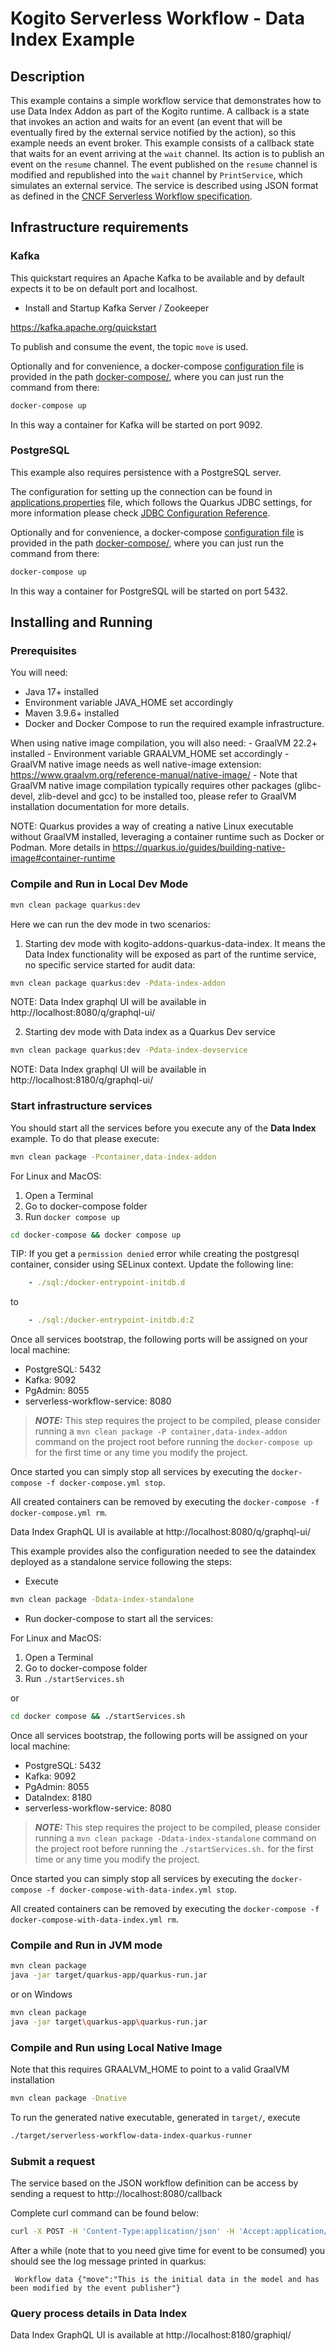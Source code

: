 # Kogito Serverless Workflow - Data Index Example

## Description

This example contains a simple workflow service that demonstrates how to use Data Index Addon as part of the Kogito runtime. 
A callback is a state that invokes an action and waits for an event (an event that will be eventually fired by the external service notified by the action), so this example needs an event broker.
This example consists of a callback state that waits for an event arriving at the `wait` channel. Its action is to publish an event on the `resume` channel. The event published on the `resume` channel is modified and republished into the `wait` channel by `PrintService`, which simulates an external service. 
The service is described using JSON format as defined in the 
[CNCF Serverless Workflow specification](https://github.com/serverlessworkflow/specification).

## Infrastructure requirements

### Kafka

This quickstart requires an Apache Kafka to be available and by default expects it to be on default port and localhost.

* Install and Startup Kafka Server / Zookeeper

https://kafka.apache.org/quickstart

To publish and consume the event, the topic `move` is used. 

Optionally and for convenience, a docker-compose [configuration file](docker-compose/docker-compose.yml) is
provided in the path [docker-compose/](docker-compose/), where you can just run the command from there:

```sh
docker-compose up
```

In this way a container for Kafka will be started on port 9092.

### PostgreSQL

This example also requires persistence with a PostgreSQL server.

The configuration for setting up the connection can be found in [applications.properties](src/main/resources/application.properties) file, which
follows the Quarkus JDBC settings, for more information please check [JDBC Configuration Reference](https://quarkus.io/guides/datasource#jdbc-configuration).

Optionally and for convenience, a docker-compose [configuration file](docker-compose/docker-compose.yml) is
provided in the path [docker-compose/](docker-compose/), where you can just run the command from there:

```sh
docker-compose up
```

In this way a container for PostgreSQL will be started on port 5432.

## Installing and Running

### Prerequisites
 
You will need:
  - Java 17+ installed
  - Environment variable JAVA_HOME set accordingly
  - Maven 3.9.6+ installed
  - Docker and Docker Compose to run the required example infrastructure.

When using native image compilation, you will also need: 
    - GraalVM 22.2+ installed
    - Environment variable GRAALVM_HOME set accordingly
    - GraalVM native image needs as well native-image extension: https://www.graalvm.org/reference-manual/native-image/
    - Note that GraalVM native image compilation typically requires other packages (glibc-devel, zlib-devel and gcc) to be installed too, please refer to GraalVM installation documentation for more details.

NOTE: Quarkus provides a way of creating a native Linux executable without GraalVM installed, leveraging a container runtime such as Docker or Podman. More details in  https://quarkus.io/guides/building-native-image#container-runtime 

### Compile and Run in Local Dev Mode

```sh
mvn clean package quarkus:dev
```
Here we can run the dev mode in two scenarios:
1. Starting dev mode with kogito-addons-quarkus-data-index. It means the Data Index functionality will be exposed as part of the runtime service, no specific service started for audit data:
```sh
mvn clean package quarkus:dev -Pdata-index-addon
```
NOTE: Data Index graphql UI will be available in http://localhost:8080/q/graphql-ui/

2. Starting dev mode with Data index as a Quarkus Dev service
```sh
mvn clean package quarkus:dev -Pdata-index-devservice
```

NOTE: Data Index graphql UI will be available in http://localhost:8180/q/graphql-ui/


### Start infrastructure services

You should start all the services before you execute any of the **Data Index** example. To do that please execute:

```sh
mvn clean package -Pcontainer,data-index-addon 
```

For Linux and MacOS:

1. Open a Terminal
2. Go to docker-compose folder
3. Run ```docker compose up```

```bash
cd docker-compose && docker compose up
```

TIP: If you get a `permission denied` error while creating the postgresql container, consider using SELinux context.
Update the following line:
```yaml
    - ./sql:/docker-entrypoint-initdb.d
```
to
```yaml
    - ./sql:/docker-entrypoint-initdb.d:Z
```

Once all services bootstrap, the following ports will be assigned on your local machine:

- PostgreSQL: 5432
- Kafka: 9092
- PgAdmin: 8055
- serverless-workflow-service: 8080

> **_NOTE:_**  This step requires the project to be compiled, please consider running a ```mvn clean package -P container,data-index-addon``` command on the project root before running the ```docker-compose up``` for the first time or any time you modify the project.

Once started you can simply stop all services by executing the ```docker-compose -f docker-compose.yml stop```.

All created containers can be removed by executing the ```docker-compose -f docker-compose.yml rm```.

Data Index GraphQL UI is available at http://localhost:8080/q/graphql-ui/

This example provides also the configuration needed to see the dataindex deployed as a standalone service following the steps:
- Execute

```sh
mvn clean package -Ddata-index-standalone
```

- Run docker-compose to start all the services:
 
For Linux and MacOS:

1. Open a Terminal
2. Go to docker-compose folder
3. Run ```./startServices.sh```

or 

```bash
cd docker compose && ./startServices.sh
```

Once all services bootstrap, the following ports will be assigned on your local machine:

- PostgreSQL: 5432
- Kafka: 9092
- PgAdmin: 8055
- DataIndex: 8180
- serverless-workflow-service: 8080

> **_NOTE:_**  This step requires the project to be compiled, please consider running a ```mvn clean package -Ddata-index-standalone``` command on the project root before running the ```./startServices.sh.``` for the first time or any time you modify the project.

Once started you can simply stop all services by executing the ```docker-compose -f docker-compose-with-data-index.yml stop```.

All created containers can be removed by executing the ```docker-compose -f docker-compose-with-data-index.yml rm```.

### Compile and Run in JVM mode

```sh
mvn clean package 
java -jar target/quarkus-app/quarkus-run.jar
```

or on Windows

```sh
mvn clean package
java -jar target\quarkus-app\quarkus-run.jar
```

### Compile and Run using Local Native Image
Note that this requires GRAALVM_HOME to point to a valid GraalVM installation

```sh
mvn clean package -Dnative
```
  
To run the generated native executable, generated in `target/`, execute

```sh
./target/serverless-workflow-data-index-quarkus-runner
```

### Submit a request

The service based on the JSON workflow definition can be access by sending a request to http://localhost:8080/callback

Complete curl command can be found below:

```sh
curl -X POST -H 'Content-Type:application/json' -H 'Accept:application/json' http://localhost:8080/callback
```


After a while (note that to you need give time for event to be consumed)  you should see the log message printed in quarkus:

```text
 Workflow data {"move":"This is the initial data in the model and has been modified by the event publisher"}
```

### Query process details in Data Index

Data Index GraphQL UI is available at http://localhost:8180/graphiql/